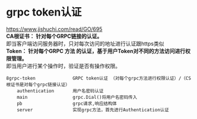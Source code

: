 # grpc token认证
https://www.jishuchi.com/read/GO/695<br>
**CA根证书： 针对每个GRPC链接的认证。<br>**
即当客户端访问服务器时，只对每次访问的地址进行认证跟https类似<br>
**Token： 针对每个GRPC 方法 的认证，基于用户Token对不同的方法访问进行权限管理。<br>**
即当用户进行某个操作时，验证是否有操作权限。<br>

```text
8grpc-token              GRPC token认证 （对每个grpc方法进行权限认证）/（CS根证书是对每个grpc链接认证）
    authentication       用户名密码认证
    main                 grpc.Dial()将用户名密码传入
    pb                   grpc请求,响应结构体
    server               实现grpc方法，首先进行Authentication认证
```